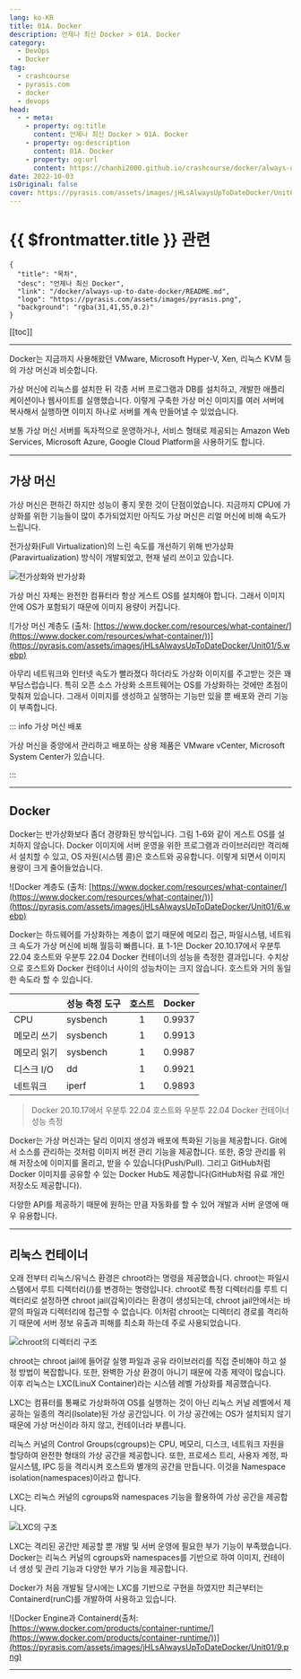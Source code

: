```yaml
---
lang: ko-KR
title: 01A. Docker
description: 언제나 최신 Docker > 01A. Docker
category: 
  - DevOps
  - Docker
tag: 
  - crashcourse
  - pyrasis.com
  - docker
  - devops
head:
  - - meta:
    - property: og:title
      content: 언제나 최신 Docker > 01A. Docker
    - property: og:description
      content: 01A. Docker
    - property: og:url
      content: https://chanhi2000.github.io/crashcourse/docker/always-up-to-date-docker/01A.html
date: 2022-10-03
isOriginal: false
cover: https://pyrasis.com/assets/images/jHLsAlwaysUpToDateDocker/Unit01/4.png
---
```


# {{ $frontmatter.title }} 관련

```component VPCard
{
  "title": "목차",
  "desc": "언제나 최신 Docker",
  "link": "/docker/always-up-to-date-docker/README.md",
  "logo": "https://pyrasis.com/assets/images/pyrasis.png",
  "background": "rgba(31,41,55,0.2)"
}
```

[[toc]]

---

<SiteInfo
  name="1장 - 1. 가상 머신과 Docker"
  desc="언제나 최신 Docker"
  url="https://pyrasis.com/jHLsAlwaysUpToDateDocker/Unit01/01"
  logo="https://pyrasis.com/assets/images/pyrasis.png"
  preview="https://pyrasis.com/assets/images/jHLsAlwaysUpToDateDocker/Unit01/4.png"/>

Docker는 지금까지 사용해왔던 VMware, Microsoft Hyper-V, Xen, 리눅스 KVM 등의 가상 머신과 비슷합니다.

가상 머신에 리눅스를 설치한 뒤 각종 서버 프로그램과 DB를 설치하고, 개발한 애플리케이션이나 웹사이트를 실행했습니다. 이렇게 구축한 가상 머신 이미지를 여러 서버에 복사해서 실행하면 이미지 하나로 서버를 계속 만들어낼 수 있었습니다.

보통 가상 머신 서버를 독자적으로 운영하거나, 서비스 형태로 제공되는 Amazon Web Services, Microsoft Azure, Google Cloud Platform을 사용하기도 합니다.

---

## 가상 머신

가상 머신은 편하긴 하지만 성능이 좋지 못한 것이 단점이었습니다. 지금까지 CPU에 가상화를 위한 기능들이 많이 추가되었지만 아직도 가상 머신은 리얼 머신에 비해 속도가 느립니다.

전가상화(Full Virtualization)의 느린 속도를 개선하기 위해 반가상화(Paravirtualization) 방식이 개발되었고, 현재 널리 쓰이고 있습니다.

![전가상화와 반가상화](https://pyrasis.com/assets/images/jHLsAlwaysUpToDateDocker/Unit01/4.png)

가상 머신 자체는 완전한 컴퓨터라 항상 게스트 OS를 설치해야 합니다. 그래서 이미지 안에 OS가 포함되기 때문에 이미지 용량이 커집니다.

![가상 머신 계층도 (출처: [<FontIcon icon="fa-brands fa-docker"/>https://www.docker.com/resources/what-container/](https://www.docker.com/resources/what-container/))](https://pyrasis.com/assets/images/jHLsAlwaysUpToDateDocker/Unit01/5.webp)

아무리 네트워크와 인터넷 속도가 빨라졌다 하더라도 가상화 이미지를 주고받는 것은 꽤 부담스럽습니다. 특히 오픈 소스 가상화 소프트웨어는 OS를 가상화하는 것에만 초점이 맞춰져 있습니다. 그래서 이미지를 생성하고 실행하는 기능만 있을 뿐 배포와 관리 기능이 부족합니다.

::: info 가상 머신 배포

가상 머신을 중앙에서 관리하고 배포하는 상용 제품은 VMware vCenter, Microsoft System Center가 있습니다.

:::

---

## Docker

Docker는 반가상화보다 좀더 경량화된 방식입니다. 그림 1-6와 같이 게스트 OS를 설치하지 않습니다. Docker 이미지에 서버 운영을 위한 프로그램과 라이브러리만 격리해서 설치할 수 있고, OS 자원(시스템 콜)은 호스트와 공유합니다. 이렇게 되면서 이미지 용량이 크게 줄어들었습니다.

![Docker 계층도 (출처: [<FontIcon icon="fa-brands fa-docker"/>https://www.docker.com/resources/what-container/](https://www.docker.com/resources/what-container/))](https://pyrasis.com/assets/images/jHLsAlwaysUpToDateDocker/Unit01/6.webp)

Docker는 하드웨어를 가상화하는 계층이 없기 때문에 메모리 접근, 파일시스템, 네트워크 속도가 가상 머신에 비해 월등히 빠릅니다. 표 1-1은 Docker 20.10.17에서 우분투 22.04 호스트와 우분투 22.04 Docker 컨테이너의 성능을 측정한 결과입니다. 수치상으로 호스트와 Docker 컨테이너 사이의 성능차이는 크지 않습니다. 호스트와 거의 동일한 속도라 할 수 있습니다.

| | 성능 측정 도구 | 호스트 | Docker |
| :--- | :--- | :---: | :---: |
| CPU | sysbench | 1 | 0.9937 |
| 메모리 쓰기 | sysbench | 1 | 0.9913 |
| 메모리 읽기 | sysbench | 1 | 0.9987 |
| 디스크 I/O | dd | 1 | 0.9921 |
| 네트워크 | iperf | 1 | 0.9893 |

> Docker 20.10.17에서 우분투 22.04 호스트와 우분투 22.04 Docker 컨테이너 성능 측정

Docker는 가상 머신과는 달리 이미지 생성과 배포에 특화된 기능을 제공합니다. Git에서 소스를 관리하는 것처럼 이미지 버전 관리 기능을 제공합니다. 또한, 중앙 관리를 위해 저장소에 이미지를 올리고, 받을 수 있습니다(Push/Pull). 그리고 GitHub처럼 Docker 이미지를 공유할 수 있는 Docker Hub도 제공합니다(GitHub처럼 유료 개인 저장소도 제공합니다).

다양한 API를 제공하기 때문에 원하는 만큼 자동화를 할 수 있어 개발과 서버 운영에 매우 유용합니다.

---

## 리눅스 컨테이너

오래 전부터 리눅스/유닉스 환경은 chroot라는 명령을 제공했습니다. chroot는 파일시스템에서 루트 디렉터리(/)를 변경하는 명령입니다. chroot로 특정 디렉터리를 루트 디렉터리로 설정하면 chroot jail(감옥)이라는 환경이 생성되는데, chroot jail안에서는 바깥의 파일과 디렉터리에 접근할 수 없습니다. 이처럼 chroot는 디렉터리 경로를 격리하기 때문에 서버 정보 유출과 피해를 최소화 하는데 주로 사용되었습니다.

![chroot의 디렉터리 구조](https://pyrasis.com/assets/images/jHLsAlwaysUpToDateDocker/Unit01/7.png)

chroot는 chroot jail에 들어갈 실행 파일과 공유 라이브러리를 직접 준비해야 하고 설정 방법이 복잡합니다. 또한, 완벽한 가상 환경이 아니기 때문에 각종 제약이 많습니다. 이후 리눅스는 LXC(LinuX Container)라는 시스템 레벨 가상화를 제공했습니다.

LXC는 컴퓨터를 통째로 가상화하여 OS를 실행하는 것이 아닌 리눅스 커널 레벨에서 제공하는 일종의 격리(Isolate)된 가상 공간입니다. 이 가상 공간에는 OS가 설치되지 않기 때문에 가상 머신이라 하지 않고, 컨테이너라 부릅니다.

리눅스 커널의 Control Groups(cgroups)는 CPU, 메모리, 디스크, 네트워크 자원을 할당하여 완전한 형태의 가상 공간을 제공합니다. 또한, 프로세스 트리, 사용자 계정, 파일시스템, IPC 등을 격리시켜 호스트와 별개의 공간을 만듭니다. 이것을 Namespace isolation(namespaces)이라고 합니다.

LXC는 리눅스 커널의 cgroups와 namespaces 기능을 활용하여 가상 공간을 제공합니다.

![LXC의 구조](https://pyrasis.com/assets/images/jHLsAlwaysUpToDateDocker/Unit01/8.png)

LXC는 격리된 공간만 제공할 뿐 개발 및 서버 운영에 필요한 부가 기능이 부족했습니다. Docker는 리눅스 커널의 cgroups와 namespaces를 기반으로 하여 이미지, 컨테이너 생성 및 관리 기능과 다양한 부가 기능을 제공합니다.

Docker가 처음 개발될 당시에는 LXC를 기반으로 구현을 하였지만 최근부터는 Containerd(runC)를 개발하여 사용하고 있습니다.

![Docker Engine과 Containerd(출처: [<FontIcon icon="fa-brands fa-docker"/>https://www.docker.com/products/container-runtime/](https://www.docker.com/products/container-runtime/))](https://pyrasis.com/assets/images/jHLsAlwaysUpToDateDocker/Unit01/9.png)

---

<TagLinks />
